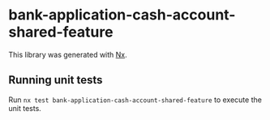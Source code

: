 # bank-application-cash-account-shared-feature

This library was generated with [Nx](https://nx.dev).

## Running unit tests

Run `nx test bank-application-cash-account-shared-feature` to execute the unit tests.
